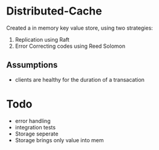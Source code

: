 # Distributed-Cache
Created a in memory key value store, using two strategies:
1. Replication using Raft
2. Error Correcting codes using Reed Solomon

## Assumptions
- clients are healthy for the duration of a transacation
  
# Todo
- error handling 
- integration tests
- Storage seperate
- Storage brings only value into mem
